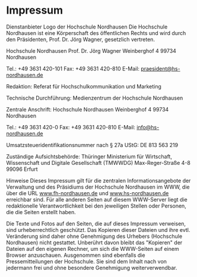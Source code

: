 # Impressum
Dienstanbieter
Logo der Hochschule Nordhausen
Die Hochschule Nordhausen ist eine Körperschaft des öffentlichen Rechts und wird durch den Präsidenten, Prof. Dr. Jörg Wagner, gesetzlich vertreten.


Hochschule Nordhausen
Prof. Dr. Jörg Wagner
Weinberghof 4
99734 Nordhausen

Tel.: +49 3631 420-101
Fax: +49 3631 420-810
E-Mail: praesident@hs-nordhausen.de


Redaktion:
Referat für Hochschulkommunikation und Marketing

Technische Durchführung:
Medienzentrum der Hochschule Nordhausen


Zentrale Anschrift:
Hochschule Nordhausen
Weinberghof 4
99734 Nordhausen

Tel.: +49 3631 420-0
Fax: +49 3631 420-810
E-Mail: info@hs-nordhausen.de


Umsatzsteueridentifikationsnummer nach § 27a UStG: DE 813 563 219

Zuständige Aufsichtsbehörde:
Thüringer Ministerium für Wirtschaft, Wissenschaft und Digitale Gesellschaft (TMWWDG)
Max-Reger-Straße 4-8
99096 Erfurt

Hinweise
Dieses Impressum gilt für die zentralen Informationsangebote der Verwaltung und des Präsidiums der Hochschule Nordhausen im WWW, die über die URL www.fh-nordhausen.de und www.hs-nordhausen.de erreichbar sind. Für alle anderen Seiten auf diesem WWW-Server liegt die redaktionelle Verantwortlichkeit bei den jeweiligen Stellen oder Personen, die die Seiten erstellt haben.

Die Texte und Fotos auf den Seiten, die auf dieses Impressum verweisen, sind urheberrechtlich geschützt. Das Kopieren dieser Dateien und ihre evtl. Veränderung sind daher ohne Genehmigung des Urhebers (Hochschule Nordhausen) nicht gestattet. Unberührt davon bleibt das "Kopieren" der Dateien auf den eigenen Rechner, um sich die WWW-Seiten auf einem Browser anzuschauen. Ausgenommen sind ebenfalls die Pressemitteilungen der Hochschule. Sie sind dem Inhalt nach von jedermann frei und ohne besondere Genehmigung weiterverwendbar.
